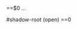 <!DOCTYPE html>==$0
<html>...</head>
<body show-background-image style="backgraund-color: rgb(69, 87, 96);">
  
  <ntp-app show-background-image_=""></ntp-app>
   #shadow-root (open) ==0
  <style>...</style>
  <!--_html_templante_start_-->
  <div id="content" style="--ntp-theme-text-color: rgba(248, 249, 250, 1); --ntp-logo-color: rgba(238, 238, 238, 1);"><ntp-iframe id="oneGoogleBar" src="chrome-untrusted://new-tab-page/one-google-bar?paramsencoded=" style="clip-path: url(&quot;#oneGoogleBarClipPath&quot;); z-index: 1000;"></ntp-iframe><dom-if style="display: none;"><template is="dom-if"></template></dom-if><dom-if style="display: none;"><template is="dom-if"></template></dom-if><!-- TODO(crbug.com/1168361): Instead of hidden$="[[!logoEnabled_]]" it would
       be nicer to use a dom-if. However, that breaks
       StartupBrowserCreatorPickerNoParamsTest.ShowPickerWhenAlreadyLaunched on
       the msan builder. See crbug.com/1169070. --><ntp-logo id="logo" single-colored="" doodle-boxed_="" style="--ntp-logo-share-button-background-color:rgba(255, 255, 255, 0.3); --ntp-logo-share-button-height:13%; --ntp-logo-share-button-width:5.2%; --ntp-logo-share-button-x:92%; --ntp-logo-share-button-y:8%; --ntp-logo-box-color:rgba(7, 32, 13, 1);"></ntp-logo><ntp-realbox id="realbox" shown=""></ntp-realbox><cr-most-visited id="mostVisited" is-dark_="" visible_="" custom-links-enabled_=""></cr-most-visited><dom-if style="display: none;"><template is="dom-if"></template></dom-if><ntp-middle-slot-promo></ntp-middle-slot-promo><dom-if style="display: none;"><template is="dom-if"></template></dom-if><dom-if style="display: none;"><template is="dom-if"></template></dom-if><a id="backgroundImageAttribution" hidden=""><div id="backgroundImageAttribution1Container"><div id="linkIcon"></div><div id="backgroundImageAttribution1">
            
          </div></div><div id="backgroundImageAttribution2" hidden="">
          
        </div></a><!-- cr-button has a transparent background. This leads to incorrect
           results when a custom background is set. Therefore, wrap customize
           button in container to enfore solid background color. --><div id="customizeButtonContainer"><cr-button id="customizeButton" title="Personalizar esta página" aria-disabled="false" role="button" tabindex="0"><div id="customizeIcon"></div><div id="customizeText" hidden="">
            Personalizar Chrome
          </div></cr-button></div><div id="themeAttribution" hidden=""><div>Tema creado por</div><img src="undefined"><img></div><dom-if style="display: none;"><template></template></dom-if><div id="contentBottomSpacer"></div></div>
  <dom-if restamp="" style="display: none;"><template></template></dom-if>
  <dom-if id="customizeDialogIf" restamp="" style="display: none;"><template is="dom-if"></template></dom-if>
  <svg><defs><clipPath id="oneGoogleBarClipPath"><!-- Set an initial non-empty clip-path so the OneGoogleBar resize events
           are processed. When the clip-path is empty, it's possible for the
           OneGoogleBar to get into a state where it does not send  the
           'overlayUpdates' message which is used to populate this
           clip-path. --><rect x="-8" y="-8" width="662" height="80"></rect></clipPath></defs></svg>
  <!--_html_template_end_-->
<ntp-app show-background-image_=""></ntp-app>
  <script type="module" src="new_tab_page.js"></script>
  <link rel="stylesheet" href="chrome://resources/css/text_defaults_md.css">
  <link rel="stylesheet" href="chrome://resources/css/text_defaults_md.css">
  <dom-module id="cr-hidden-style" assetpath="chrome://resources/">
  <template>
    <style scope="cr-hidden-style">[hidden], :host([hidden]) {
  display: none !important;
}

</style>
  </template>
</dom-module>
  <dom-module id="cr-icons" assetpath="chrome://resources/">
  <template>
    <style scope="cr-icons">.icon-arrow-back {
  --cr-icon-image: url('chrome://resources/images/icon_arrow_back.svg');
}

.icon-arrow-dropdown {
  --cr-icon-image: url('chrome://resources/images/icon_arrow_dropdown.svg');
}

.icon-cancel {
  --cr-icon-image: url('chrome://resources/images/icon_cancel.svg');
}

.icon-clear {
  --cr-icon-image: url('chrome://resources/images/icon_clear.svg');
}

.icon-copy-content {
  --cr-icon-image: url('chrome://resources/images/icon_copy_content.svg');
}

.icon-delete-gray {
  --cr-icon-image: url('chrome://resources/images/icon_delete_gray.svg');
}

.icon-edit {
  --cr-icon-image: url('chrome://resources/images/icon_edit.svg');
}

.icon-picture-delete {
  --cr-icon-image: url('chrome://resources/images/icon_picture_delete.svg');
}

.icon-expand-less {
  --cr-icon-image: url('chrome://resources/images/icon_expand_less.svg');
}

.icon-expand-more {
  --cr-icon-image: url('chrome://resources/images/icon_expand_more.svg');
}

.icon-external {
  --cr-icon-image: url('chrome://resources/images/open_in_new.svg');
}

.icon-more-vert {
  --cr-icon-image: url('chrome://resources/images/icon_more_vert.svg');
}

.icon-refresh {
  --cr-icon-image: url('chrome://resources/images/icon_refresh.svg');
}

.icon-search {
  --cr-icon-image: url('chrome://resources/images/icon_search.svg');
}

.icon-settings {
  --cr-icon-image: url('chrome://resources/images/icon_settings.svg');
}

.icon-visibility {
  --cr-icon-image: url('chrome://resources/images/icon_visibility.svg');
}

.icon-visibility-off {
  --cr-icon-image: url('chrome://resources/images/icon_visibility_off.svg');
}

.subpage-arrow {
  --cr-icon-image: url('chrome://resources/images/arrow_right.svg');
}

.cr-icon {
  -webkit-mask-image: var(--cr-icon-image);
        -webkit-mask-position: center;
        -webkit-mask-repeat: no-repeat;
        -webkit-mask-size: var(--cr-icon-size);
        background-color: var(--cr-icon-color, var(--google-grey-700));
        flex-shrink: 0;
        height: var(--cr-icon-ripple-size);
        margin-inline-end: var(--cr-icon-ripple-margin);
        margin-inline-start: var(--cr-icon-button-margin-start);
        user-select: none;
        width: var(--cr-icon-ripple-size);
}

:host-context([dir=rtl]) .cr-icon {
  transform: scaleX(-1);
}

.cr-icon.no-overlap {
  margin-inline-end: 0;
        margin-inline-start: 0;
}

@media (prefers-color-scheme: dark) {
.cr-icon {
  background-color: var(--cr-icon-color, var(--google-grey-500));
}

}

</style>
  </template>
</dom-module>
  <dom-module id="cr-shared-style" assetpath="chrome://resources/">
  <template>
    <style include="cr-hidden-style cr-icons" scope="cr-shared-style">html, :host {
  --scrollable-border-color: var(--google-grey-300);
}

@media (prefers-color-scheme: dark) {
html, :host {
  --scrollable-border-color: var(--google-grey-700);
}

}

[actionable] {
  cursor: pointer;
}

.hr {
  border-top: var(--cr-separator-line);
}

iron-list.cr-separators > *:not([first]) {
  border-top: var(--cr-separator-line);
}

[scrollable] {
  border-color: transparent;
        border-style: solid;
        border-width: 1px 0;
        overflow-y: auto;
}

[scrollable].is-scrolled {
  border-top-color: var(--scrollable-border-color);
}

[scrollable].can-scroll:not(.scrolled-to-bottom) {
  border-bottom-color: var(--scrollable-border-color);
}

[scrollable] iron-list > :not(.no-outline):focus, [selectable]:focus, [selectable] > :focus {
  background-color: var(--cr-focused-item-color);
        outline: none;
}

.scroll-container {
  display: flex;
        flex-direction: column;
        min-height: 1px;
}

[selectable] > * {
  cursor: pointer;
}

.cr-centered-card-container {
  box-sizing: border-box;
        display: block;
        height: inherit;
        margin: 0 auto;
        max-width: var(--cr-centered-card-max-width);
        min-width: 550px;
        position: relative;
        width: calc(100% * var(--cr-centered-card-width-percentage));
}

.cr-container-shadow {
  box-shadow: inset 0 5px 6px -3px rgba(0, 0, 0, .4);
        height: var(--cr-container-shadow-height);
        left: 0;
        margin: 0 0 var(--cr-container-shadow-margin);
        opacity: 0;
        pointer-events: none;
        position: relative;
        right: 0;
        top: 0;
        transition: opacity 500ms;
        z-index: 1;
}

#cr-container-shadow-bottom {
  margin-bottom: 0;
        margin-top: var(--cr-container-shadow-margin);
        transform: scaleY(-1);
}

#cr-container-shadow-top.has-shadow, #cr-container-shadow-bottom.has-shadow {
  opacity: var(--cr-container-shadow-max-opacity);
}

.cr-row {
  align-items: center;
        border-top: var(--cr-separator-line);
        display: flex;
        min-height: var(--cr-section-min-height);
        padding: 0 var(--cr-section-padding);
}

.cr-row.first, .cr-row.continuation {
  border-top: none;
}

.cr-row-gap {
  padding-inline-start: 16px;
}

.cr-button-gap {
  margin-inline-start: 8px;
}

paper-tooltip {
  --paper-tooltip_-_border-radius:  var(--paper-tooltip-border-radius, 2px); --paper-tooltip_-_font-size:  92.31%; --paper-tooltip_-_font-weight:  500; --paper-tooltip_-_max-width:  330px; --paper-tooltip_-_min-width:  var(--paper-tooltip-min-width, 200px); --paper-tooltip_-_padding:  var(--paper-tooltip-padding, 10px 8px);
}

.cr-padded-text {
  padding-block-end: var(--cr-section-vertical-padding);
        padding-block-start: var(--cr-section-vertical-padding);
}

.cr-title-text {
  color: var(--cr-title-text-color);
        font-size: 107.6923%; 
        font-weight: 500;
}

.cr-secondary-text {
  color: var(--cr-secondary-text-color);
        font-weight: 400;
}

.cr-form-field-label {
  color: var(--cr-form-field-label-color);
        display: block;
        font-size: var(--cr-form-field-label-font-size);
        font-weight: 500;
        letter-spacing: .4px;
        line-height: var(--cr-form-field-label-line-height);
        margin-bottom: 8px;
}

.cr-vertical-tab {
  align-items: center;
        display: flex;
}

.cr-vertical-tab::before {
  border-radius: 0 3px 3px 0;
        content: '';
        display: block;
        flex-shrink: 0;
        height: var(--cr-vertical-tab-height, 100%);
        width: 4px;
}

.cr-vertical-tab.selected::before {
  background: var(--cr-vertical-tab-selected-color, var(--cr-checked-color));
}

:host-context([dir=rtl]) .cr-vertical-tab::before {
  transform: scaleX(-1);
}

.iph-anchor-highlight {
  background-color: var(--cr-iph-anchor-highlight-color);
}

</style>
  </template>
</dom-module>
  <dom-module id="cr-input-style" assetpath="chrome://resources/">
  <template>
    <style scope="cr-input-style">:host {
  --cr-input-background-color: var(--google-grey-100);
        --cr-input-color: var(--cr-primary-text-color);
        --cr-input-error-color: var(--google-red-600);
        --cr-input-focus-color: var(--google-blue-600);
        display: block;
        
        outline: none;
}

@media (prefers-color-scheme: dark) {
:host {
  --cr-input-background-color: rgba(0, 0, 0, .3);
          --cr-input-error-color: var(--google-red-300);
          --cr-input-focus-color: var(--google-blue-300);
}

}

:host([focused_]:not([readonly]):not([invalid])) #label {
  color: var(--cr-input-focus-color);
}

#input-container {
  border-radius: var(--cr-input-border-radius, 4px);
        overflow: hidden;
        position: relative;
        width: var(--cr-input-width, 100%);
}

#inner-input-container {
  background-color: var(--cr-input-background-color);
        box-sizing: border-box;
        padding: 0;
}

#input {
  -webkit-appearance: none;
        
        background-color: transparent;
        border: none;
        box-sizing: border-box;
        caret-color: var(--cr-input-focus-color);
        color: var(--cr-input-color);
        font-family: inherit;
        font-size: inherit;
        font-weight: inherit;
        line-height: inherit;
        min-height: var(--cr-input-min-height, auto);
        outline: none;

        
        padding-bottom: var(--cr-input-padding-bottom, 6px);
        padding-inline-end: var(--cr-input-padding-end, 8px);
        padding-inline-start: var(--cr-input-padding-start, 8px);
        padding-top: var(--cr-input-padding-top, 6px);

        text-align: inherit;
        text-overflow: ellipsis;
        width: 100%;
}

#underline {
  border-bottom: 2px solid var(--cr-input-focus-color);
        border-radius: var(--cr-input-underline-border-radius, 0);
        bottom: 0;
        box-sizing: border-box;
        display: var(--cr-input-underline-display);
        height: var(--cr-input-underline-height, 0);
        left: 0;
        margin: auto;
        opacity: 0;
        position: absolute;
        right: 0;
        transition: opacity 120ms ease-out, width 0s linear 180ms;
        width: 0;
}

:host([invalid]) #underline, :host([force-underline]) #underline, :host([focused_]) #underline {
  opacity: 1;
        transition: opacity 120ms ease-in, width 180ms ease-out;
        width: 100%;
}

</style>
  </template>
</dom-module>
  <script type="module" src="./lazy_load.js"></script>
  <dom-module id="cr-radio-button-style" assetpath="chrome://resources/">
  <template>
    <style scope="cr-radio-button-style">:host {
  --cr-radio-button-checked-color: var(--google-blue-600);
        --cr-radio-button-checked-ripple-color:
            rgba(var(--google-blue-600-rgb), .2);
        --cr-radio-button-ink-size: 40px;
        --cr-radio-button-size: 16px;
        --cr-radio-button-unchecked-color: var(--google-grey-700);
        --cr-radio-button-unchecked-ripple-color:
            rgba(var(--google-grey-600-rgb), .15);

        --ink-to-circle: calc((var(--cr-radio-button-ink-size) -
                               var(--cr-radio-button-size)) / 2);
        align-items: center;
        display: flex;
        flex-shrink: 0;
        outline: none;
}

@media (prefers-color-scheme: dark) {
:host {
  --cr-radio-button-checked-color: var(--google-blue-300);
          --cr-radio-button-checked-ripple-color:
              rgba(var(--google-blue-300-rgb), .4);
          --cr-radio-button-unchecked-color: var(--google-grey-500);
          --cr-radio-button-unchecked-ripple-color:
              rgba(var(--google-grey-300-rgb), .4);
}

}

:host([disabled]) {
  opacity: var(--cr-disabled-opacity);
        
        pointer-events: none;
}

:host(:not([disabled])) {
  cursor: pointer;
}

#labelWrapper {
  flex: 1;
        margin-inline-start: var(--cr-radio-button-label-spacing, 20px);
}

#label {
  color: inherit;
}

.disc-border, .disc, .disc-wrapper, paper-ripple {
  border-radius: 50%;
}

.disc-wrapper {
  height: var(--cr-radio-button-size);
        margin-block-start: var(--cr-radio-button-disc-margin-block-start, 0);
        position: relative;
        width: var(--cr-radio-button-size);
}

.disc-border, .disc {
  box-sizing: border-box;
        height: var(--cr-radio-button-size);
        width: var(--cr-radio-button-size);
}

.disc-border {
  border: 2px solid var(--cr-radio-button-unchecked-color);
}

:host([checked]) .disc-border {
  border-color: var(--cr-radio-button-checked-color);
}

#button:focus {
  outline: none;
}

.disc {
  background-color: transparent;
        position: absolute;
        top: 0;
        transform: scale(0);
        transition: border-color 200ms, transform 200ms;
}

:host([checked]) .disc {
  background-color: var(--cr-radio-button-checked-color);
        transform: scale(0.5);
}

paper-ripple {
  --paper-ripple-opacity: 1;  
        color: var(--cr-radio-button-unchecked-ripple-color);
        height: var(--cr-radio-button-ink-size);
        left: calc(-1 * var(--ink-to-circle));
        pointer-events: none;
        position: absolute;
        top: calc(-1 * var(--ink-to-circle));
        transition: color linear 80ms;
        width: var(--cr-radio-button-ink-size);
}

:host-context([dir=rtl]) paper-ripple {
  left: auto;
        right: calc(-1 * var(--ink-to-circle));
}

:host([checked]) paper-ripple {
  color: var(--cr-radio-button-checked-ripple-color);
}

</style>
  </template>
</dom-module>
  </body>
